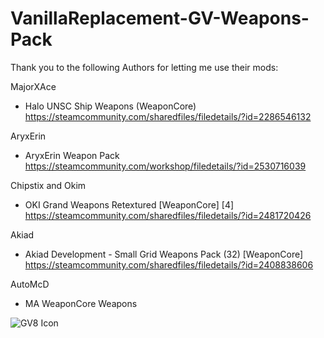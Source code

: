 # VanillaReplacement-GV-Weapons-Pack
 
Thank you to the following Authors for letting me use their mods:

MajorXAce 
- Halo UNSC Ship Weapons (WeaponCore) https://steamcommunity.com/sharedfiles/filedetails/?id=2286546132

AryxErin
- AryxErin Weapon Pack https://steamcommunity.com/workshop/filedetails/?id=2530716039

Chipstix and Okim
- OKI Grand Weapons Retextured [WeaponCore] [4] https://steamcommunity.com/sharedfiles/filedetails/?id=2481720426

Akiad
- Akiad Development - Small Grid Weapons Pack (32) [WeaponCore] https://steamcommunity.com/sharedfiles/filedetails/?id=2408838606

AutoMcD
- MA WeaponCore Weapons

![GV8 Icon](https://user-images.githubusercontent.com/62247634/121646030-1bf37080-ca52-11eb-929e-740a6511afc5.png)
